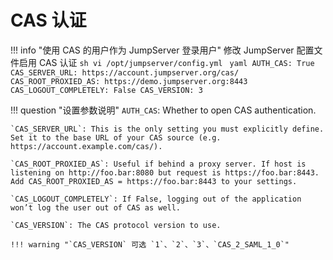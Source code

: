 # CAS 认证

!!! info "使用 CAS 的用户作为 JumpServer 登录用户"
    修改 JumpServer 配置文件启用 CAS 认证
    ```sh
    vi /opt/jumpserver/config.yml
    ```
    ```yaml
    AUTH_CAS: True
    CAS_SERVER_URL: https://account.jumpserver.org/cas/
    CAS_ROOT_PROXIED_AS: https://demo.jumpserver.org:8443
    CAS_LOGOUT_COMPLETELY: False
    CAS_VERSION: 3
    ```

!!! question "设置参数说明"
    `AUTH_CAS`: Whether to open CAS authentication.  

    `CAS_SERVER_URL`: This is the only setting you must explicitly define. Set it to the base URL of your CAS source (e.g. https://account.example.com/cas/).  

    `CAS_ROOT_PROXIED_AS`: Useful if behind a proxy server. If host is listening on http://foo.bar:8080 but request is https://foo.bar:8443. Add CAS_ROOT_PROXIED_AS = https://foo.bar:8443 to your settings.  

    `CAS_LOGOUT_COMPLETELY`: If False, logging out of the application won’t log the user out of CAS as well.  

    `CAS_VERSION`: The CAS protocol version to use.

    !!! warning "`CAS_VERSION` 可选 `1`、`2`、`3`、`CAS_2_SAML_1_0`"
